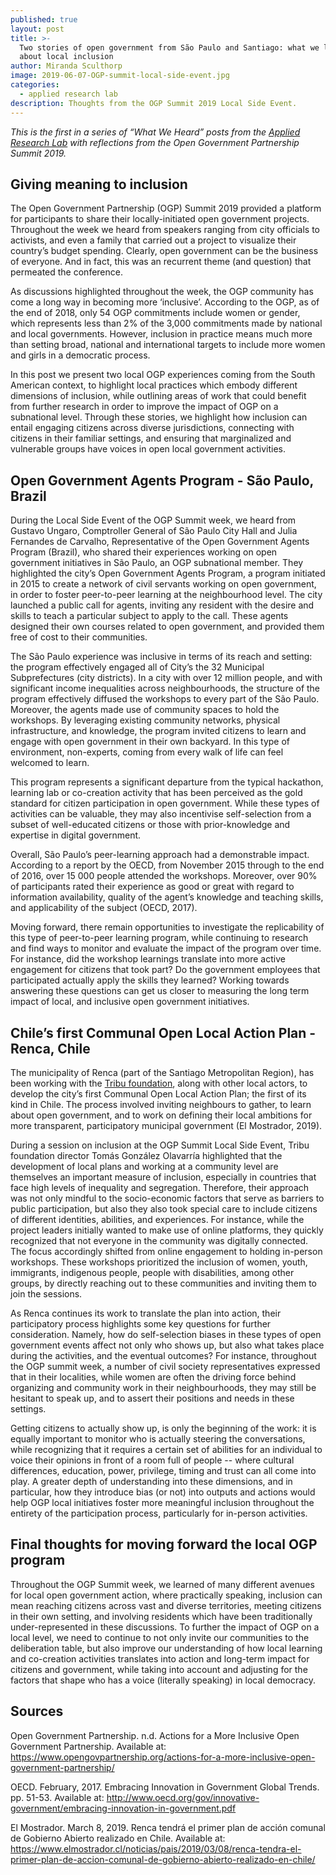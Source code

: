 ```yaml
---
published: true
layout: post
title: >-
  Two stories of open government from São Paulo and Santiago: what we learned
  about local inclusion
author: Miranda Sculthorp
image: 2019-06-07-OGP-summit-local-side-event.jpg
categories:
  - applied research lab
description: Thoughts from the OGP Summit 2019 Local Side Event.
---
```

_This is the first in a series of “What We Heard” posts from the [Applied Research Lab](https://www.opennorth.ca/applied-research-lab/) with reflections from the Open Government Partnership Summit 2019._

## Giving meaning to inclusion

The Open Government Partnership (OGP) Summit 2019 provided a platform for participants to share their locally-initiated open government projects. Throughout the week we heard from speakers ranging from city officials to activists, and even a family that carried out a project to visualize their country’s budget spending. Clearly, open government can be the business of everyone. And in fact, this was an recurrent theme (and question) that permeated the conference.  

As discussions highlighted throughout the week, the OGP community has come a long way in becoming more ‘inclusive’. According to the OGP, as of the end of 2018, only 54 OGP commitments include women or gender, which represents less than 2% of the 3,000 commitments made by national and local governments. However, inclusion in practice means much more than setting broad, national and international targets to include more women and girls in a democratic process. 

In this post we present two local OGP experiences coming from the South American context, to highlight local practices which embody different dimensions of inclusion, while outlining areas of work that could benefit from further research in order to improve the impact of OGP on a subnational level. Through these stories, we highlight how inclusion can entail engaging citizens across diverse jurisdictions, connecting with citizens in their familiar settings, and ensuring that marginalized and vulnerable groups have voices in open local government activities. 

## Open Government Agents Program - São Paulo, Brazil

During the Local Side Event of the OGP Summit week, we heard from Gustavo Ungaro, Comptroller General of São Paulo City Hall and Julia Fernandes de Carvalho, Representative of the Open Government Agents Program (Brazil), who shared their experiences working on open government initiatives in São Paulo, an OGP subnational member. They highlighted the city’s Open Government Agents Program, a program initiated in 2015 to create a network of civil servants working on open government, in order to foster peer-to-peer learning at the neighbourhood level. The city launched a public call for agents, inviting any resident with the desire and skills to teach a particular subject to apply to the call. These agents designed their own courses related to open government, and provided them free of cost to their communities.

The São Paulo experience was inclusive in terms of its reach and setting: the program effectively engaged all of City’s the 32 Municipal Subprefectures (city districts). In a city with over 12 million people, and with significant income inequalities across neighbourhoods, the structure of the program effectively diffused the workshops to every part of the São Paulo. Moreover, the agents made use of community spaces to hold the workshops. By leveraging existing community networks, physical infrastructure, and knowledge, the program invited citizens to learn and engage with open government in their own backyard. In this type of environment, non-experts, coming from every walk of life can feel welcomed to learn. 

This program represents a significant departure from the typical hackathon, learning lab or co-creation activity that has been perceived as the gold standard for citizen participation in open government. While these types of activities can be valuable, they may also incentivise self-selection from a subset of well-educated citizens or those with prior-knowledge and expertise in digital government. 

Overall, São Paulo’s peer-learning approach had a demonstrable impact. According to a report by the OECD, from November 2015 through to the end of 2016, over 15 000 people attended the workshops. Moreover, over 90% of participants rated their experience as good or great with regard to information availability, quality of the agent’s knowledge and teaching skills, and applicability of the subject (OECD, 2017). 

Moving forward, there remain opportunities to investigate the replicability of this type of peer-to-peer learning program, while continuing to research and find ways to monitor and evaluate the impact of the program over time. For instance, did the workshop learnings translate into more active engagement for citizens that took part? Do the government employees that participated actually apply the skills they learned? Working towards answering these questions can get us closer to measuring the long term impact of local, and inclusive open government initiatives. 

## Chile’s first Communal Open Local Action Plan - Renca, Chile

The municipality of Renca (part of the Santiago Metropolitan Region), has been working with the [Tribu foundation](https://www.tribu.ong/), along with other local actors, to develop the city’s first Communal Open Local Action Plan; the first of its kind in Chile. The process involved inviting neighbours to gather, to learn about open government, and to work on defining their local ambitions for more transparent, participatory municipal government (El Mostrador, 2019).

During a session on inclusion at the OGP Summit Local Side Event, Tribu foundation director Tomás González Olavarría highlighted that the development of local plans and working at a community level are themselves an important measure of inclusion, especially in countries that face high levels of inequality and segregation. Therefore, their approach was not only mindful to the socio-economic factors that serve as barriers to public participation, but also they also took special care to include citizens of different identities, abilities, and experiences. For instance, while the project leaders initially wanted to make use of online platforms, they quickly recognized that not everyone in the community was digitally connected. The focus accordingly shifted from online engagement to holding in-person workshops. These workshops prioritized the inclusion of women, youth, immigrants, indigenous people, people with disabilities, among other groups, by directly reaching out to these communities and inviting them to join the sessions.    
	
As Renca continues its work to translate the plan into action, their participatory process highlights some key questions for further consideration. Namely, how do self-selection biases in these types of open government events affect not only who shows up, but also what takes place during the activities, and the eventual outcomes? For instance, throughout the OGP summit week, a number of civil society representatives expressed that in their localities, while women are often the driving force behind organizing and community work in their neighbourhoods, they may still be hesitant to speak up, and to assert their positions and needs in these settings. 

Getting citizens to actually show up, is only the beginning of the work: it is equally important to monitor who is actually steering the conversations, while recognizing that it requires a certain set of abilities for an individual to voice their opinions in front of a room full of people -- where cultural differences, education, power, privilege, timing and trust can all come into play. A greater depth of understanding into these dimensions, and in particular, how they introduce bias (or not) into outputs and actions would help OGP local initiatives foster more meaningful inclusion throughout the entirety of the participation process, particularly for in-person activities.

## Final thoughts for moving forward the local OGP program

Throughout the OGP Summit week, we learned of many different avenues for local open government action, where practically speaking, inclusion can mean reaching citizens across vast and diverse territories, meeting citizens in their own setting, and involving residents which have been traditionally under-represented in these discussions. To further the impact of OGP on a local level, we need to continue to not only invite our communities to the deliberation table, but also improve our understanding of how local learning and co-creation activities translates into action and long-term impact for citizens and government, while taking into account and adjusting for the factors that shape who has a voice (literally speaking) in local democracy.  

## Sources

Open Government Partnership. n.d. Actions for a More Inclusive Open Government Partnership. Available at: https://www.opengovpartnership.org/actions-for-a-more-inclusive-open-government-partnership/

OECD. February, 2017. Embracing Innovation in Government Global Trends. pp. 51-53. Available at: http://www.oecd.org/gov/innovative-government/embracing-innovation-in-government.pdf 

El Mostrador. March 8, 2019. Renca tendrá el primer plan de acción comunal de Gobierno Abierto realizado en Chile. Available at: https://www.elmostrador.cl/noticias/pais/2019/03/08/renca-tendra-el-primer-plan-de-accion-comunal-de-gobierno-abierto-realizado-en-chile/
